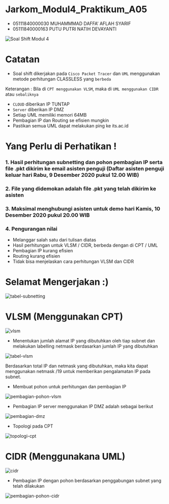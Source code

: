 # Jarkom_Modul4_Praktikum_A05
- 05111840000030 MUHAMMMAD DAFFA’ AFLAH SYARIF
- 05111840000163 PUTU PUTRI NATIH DEVAYANTI

![Soal Shift Modul 4](https://user-images.githubusercontent.com/52326074/101480977-027c4980-3987-11eb-8719-54e8c565ee5c.png)

# Catatan
- Soal shift dikerjakan pada `Cisco Packet Tracer` dan `UML` menggunakan metode perhitungan CLASSLESS yang `berbeda`

Keterangan : Bila di `CPT menggunakan VLSM`, maka di `UML menggunakan CIDR` atau `sebaliknya`

- `CLOUD` diberikan IP TUNTAP
- `Server` diberikan IP DMZ
- Setiap UML memiliki memori 64MB
- Pembagian IP dan Routing se efisien mungkin
- Pastikan semua UML dapat melakukan ping ke its.ac.id

# Yang Perlu di Perhatikan !
### 1. Hasil perhitungan subnetting dan pohon pembagian IP serta file .pkt dikirim ke email asisten penguji (Daftar asisten penguji keluar hari Rabu, 9 Desember 2020 pukul 12.00 WIB)
### 2. File yang didemokan adalah file .pkt yang telah dikirim ke asisten
### 3. Maksimal menghubungi asisten untuk demo hari Kamis, 10 Desember 2020 pukul 20.00 WIB
### 4. Pengurangan nilai
- Melanggar salah satu dari tulisan diatas
- Hasil perhitungan untuk VLSM / CIDR, berbeda dengan di CPT / UML
- Pembagian IP kurang efisien
- Routing kurang efisien
- Tidak bisa menjelaskan cara perhitungan VLSM dan CIDR

# Selamat Mengerjakan :)

![tabel-subnetting](https://user-images.githubusercontent.com/52326074/101975317-3f3d8e80-3c6e-11eb-8a57-8f1d4b2b920b.jpg)

# VLSM (Menggunakan CPT)
![vlsm](https://user-images.githubusercontent.com/52326074/101973431-a48f8080-3c6a-11eb-80d6-961858b58d4a.jpg)

- Menentukan jumlah alamat IP yang dibutuhkan oleh tiap subnet dan melakukan labelling netmask berdasarkan jumlah IP yang dibutuhkan

![tabel-vlsm](https://user-images.githubusercontent.com/52326074/101973438-bbce6e00-3c6a-11eb-9007-563abb154619.jpg)

Berdasarkan total IP dan netmask yang dibutuhkan, maka kita dapat menggunakan netmask /19 untuk memberikan pengalamatan IP pada subnet.

- Membuat pohon untuk perhitungan dan pembagian IP

![pembagian-pohon-vlsm](https://user-images.githubusercontent.com/52326074/101973456-de608700-3c6a-11eb-8846-46c1c6dd514a.jpg)

- Pembagian IP server menggunakan IP DMZ adalah sebagai berikut

![pembagian-dmz](https://user-images.githubusercontent.com/52326074/102003916-3ddb9700-3d3e-11eb-9dad-268a53ce64f5.jpg)

- Topologi pada CPT

![topologi-cpt](https://user-images.githubusercontent.com/52326074/101975189-2f717a80-3c6d-11eb-9021-f9134ea7344c.jpg)

# CIDR (Menggunakana UML)
![cidr](https://user-images.githubusercontent.com/52326074/101973469-f3d5b100-3c6a-11eb-8054-f4a0db6b30b6.png)

- Pembagian IP dengan pohon berdasarkan penggabungan subnet yang telah dilakukan

![pembagian-pohon-cidr](https://user-images.githubusercontent.com/52326074/102002943-07991a00-3d34-11eb-8800-9a5074a110be.jpg)
